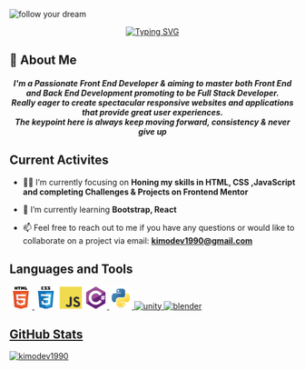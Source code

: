 ![follow your dream](https://github.com/kimodev1990/images-to-readme/assets/146226516/079a1ace-bed6-491c-9694-bcda907ed399)
<div align="center"><a href="https://git.io/typing-svg"><img src="https://readme-typing-svg.herokuapp.com?font=Georgia&weight=700&size=35&duration=1500&pause=500&color=733DF7&center=true&vCenter=true&random=false&width=435&lines=Hi+there!+I'm+Kimo;Front-End+Developer" alt="Typing SVG" /></a></div>

## 🚀 About Me
<h5 align="center">
  I'm a Passionate Front End Developer & aiming to master both Front End and Back End Development promoting to be Full Stack Developer.
  <br>Really eager to create spectacular responsive websites and applications that provide great user experiences.<br>
  The keypoint here is always keep moving forward, consistency & never give up
  </h5>
  
## Current Activites
- 👨‍💻 I’m currently focusing on **Honing my skills in HTML, CSS ,JavaScript and completing Challenges & Projects on Frontend Mentor**

- 🧠 I’m currently learning **Bootstrap, React**

- 📫 Feel free to reach out to me if you have any questions or would like to collaborate on a project via email: **kimodev1990@gmail.com**

## Languages and Tools
<p align="left"><a href="https://www.w3.org/html/" target="_blank" rel="noreferrer"> <img src="https://raw.githubusercontent.com/devicons/devicon/master/icons/html5/html5-original-wordmark.svg" alt="html5" width="40" height="40"/> <a href="https://www.w3schools.com/css/" target="_blank" rel="noreferrer"> <img src="https://raw.githubusercontent.com/devicons/devicon/master/icons/css3/css3-original-wordmark.svg" alt="css3" width="40" height="40"/></a> </a><a href="https://developer.mozilla.org/en-US/docs/Web/JavaScript" target="_blank" rel="noreferrer"> <img src="https://raw.githubusercontent.com/devicons/devicon/master/icons/javascript/javascript-original.svg" alt="javascript" width="40" height="40"/></a> <a href="https://www.w3schools.com/cs/" target="_blank" rel="noreferrer"> <img src="https://raw.githubusercontent.com/devicons/devicon/master/icons/csharp/csharp-original.svg" alt="csharp" width="40" height="40"/> </a>   <a href="https://www.python.org" target="_blank" rel="noreferrer"> <img src="https://raw.githubusercontent.com/devicons/devicon/master/icons/python/python-original.svg" alt="python" width="40" height="40"/> </a> <a href="https://unity.com/" target="_blank" rel="noreferrer"> <img src="https://www.vectorlogo.zone/logos/unity3d/unity3d-icon.svg" alt="unity" width="40" height="40"/> </a> </a> <a href="https://www.blender.org/" target="_blank" rel="noreferrer"> <img src="https://download.blender.org/branding/community/blender_community_badge_white.svg" alt="blender" width="40" height="40"/> </p>

## GitHub Stats
<p><img " src="https://github-readme-streak-stats.herokuapp.com/?user=kimodev1990&" alt="kimodev1990" /></p>
